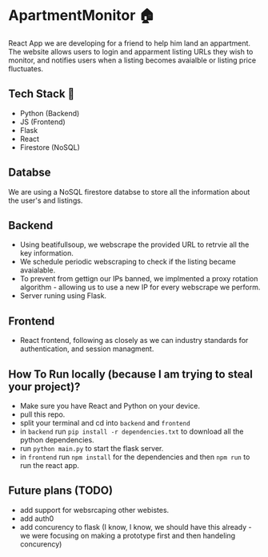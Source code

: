 # ApartmentMonitor 🏠

React App we are developing for a friend to help him land an appartment.
The website allows users to login and apparment listing URLs they wish to monitor, and notifies users when a listing becomes avaialble or listing price fluctuates.

## Tech Stack 🧰
- Python (Backend)
- JS (Frontend)
- Flask
- React
- Firestore (NoSQL)

## Databse
We are using a NoSQL firestore databse to store all the information about the user's and listings.

## Backend
- Using beatifullsoup, we webscrape the provided URL to retrvie all the key information.
- We schedule periodic webscraping to check if the listing became avaialable. 
- To prevent from gettign our IPs banned, we implmented a proxy rotation algorithm - allowing us to use a new IP for every webscrape we perform.
- Server runing using Flask.

## Frontend
- React frontend, following as closely as we can industry standards for authentication, and session managment.

## How To Run locally (because I am trying to steal your project)?
- Make sure you have React and Python on your device.
- pull this repo.
- split your terminal and cd into `backend` and `frontend`
- in `backend` run `pip install -r dependencies.txt` to download all the python dependencies.
- run `python main.py` to start the flask server.
- in `frontend` run `npm install` for the dependencies and then `npm run` to run the react app.
  
## Future plans (TODO)
- add support for websrcaping other webistes.
- add auth0
- add concurency to flask (I know, I know, we should have this already - we were focusing on making a prototype first and then handeling concurency)
